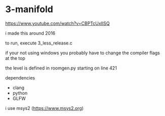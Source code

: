 # 3-manifold

https://www.youtube.com/watch?v=CBPTcUxIISQ

i made this around 2016



to run, execute 3_less_release.c

if your not using windows you probably have to change the compiler flags at the top

the level is defined in roomgen.py starting on line 421

dependencies
- clang
- python
- GLFW

i use msys2 (https://www.msys2.org)
